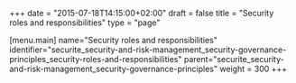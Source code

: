 +++
date = "2015-07-18T14:15:00+02:00"
draft = false
title = "Security roles and responsibilities"
type = "page"

[menu.main]
name="Security roles and responsibilities"
identifier="securite_security-and-risk-management_security-governance-principles_security-roles-and-responsibilities"
parent="securite_security-and-risk-management_security-governance-principles"
weight = 300
+++